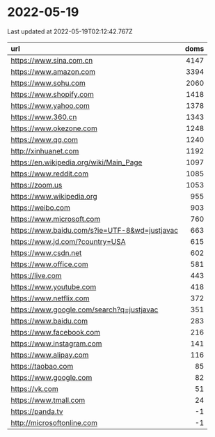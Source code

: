 # 2022-05-19

<!-- BEGIN -->
Last updated at 2022-05-19T02:12:42.767Z

url | doms
:- | -:
https://www.sina.com.cn | 4147
https://www.amazon.com | 3394
https://www.sohu.com | 2060
https://www.shopify.com | 1418
https://www.yahoo.com | 1378
https://www.360.cn | 1343
https://www.okezone.com | 1248
https://www.qq.com | 1240
http://xinhuanet.com | 1192
https://en.wikipedia.org/wiki/Main_Page | 1097
https://www.reddit.com | 1085
https://zoom.us | 1053
https://www.wikipedia.org | 955
https://weibo.com | 903
https://www.microsoft.com | 760
https://www.baidu.com/s?ie=UTF-8&wd=justjavac | 663
https://www.jd.com/?country=USA | 615
https://www.csdn.net | 602
https://www.office.com | 581
https://live.com | 443
https://www.youtube.com | 418
https://www.netflix.com | 372
https://www.google.com/search?q=justjavac | 351
https://www.baidu.com | 283
https://www.facebook.com | 216
https://www.instagram.com | 141
https://www.alipay.com | 116
https://taobao.com | 85
https://www.google.com | 82
https://vk.com | 51
https://www.tmall.com | 24
https://panda.tv | -1
http://microsoftonline.com | -1
<!-- END -->
